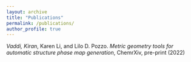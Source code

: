```yaml
---
layout: archive
title: "Publications"
permalink: /publications/
author_profile: true
---
```


*Vaddi, Kiran*, Karen Li, and Lilo D. Pozzo. 
_Metric geometry tools for automatic structure phase map generation_, ChemrXiv, pre-print (2022)


